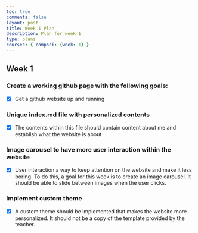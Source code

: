 ```yaml
---
toc: true
comments: false
layout: post
title: Week 1 Plan
description: Plan for week 1
type: plans
courses: { compsci: {week: 1} }
---
```




## Week 1
### Create a working github page with the following goals: 
- [x] Get a github website up and running

### Unique index.md file with personalized contents
- [x] The contents within this file should contain content about me and establish what the website is about

### Image carousel to have more user interaction within the website
- [x] User interaction a way to keep attention on the website and make it less boring. To do this, a goal for this week is to create an image carousel. It should be able to slide between images when the user clicks. 

### Implement custom theme
- [x] A custom theme should be implemented that makes the website more personalized. It should not be a copy of the template provided by the teacher.  





